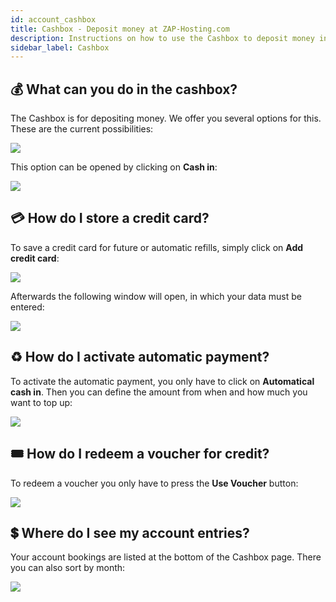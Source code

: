 ```yaml
---
id: account_cashbox
title: Cashbox - Deposit money at ZAP-Hosting.com
description: Instructions on how to use the Cashbox to deposit money into your Zap-Hosting account - ZAP-Hosting.com Documentation
sidebar_label: Cashbox
---
```


## 💰 What can you do in the cashbox?

The Cashbox is for depositing money. We offer you several options for this. These are the current possibilities:

![](https://screensaver01.zap-hosting.com/index.php/s/JEZxqczRfftzp8D/preview)

This option can be opened by clicking on **Cash in**: 

![](https://screensaver01.zap-hosting.com/index.php/s/5Gwm9SmakGEAmec/preview)


## 💳 How do I store a credit card?

To save a credit card for future or automatic refills, simply click on **Add credit card**: 

![](https://screensaver01.zap-hosting.com/index.php/s/PiZgTBkJqoo9G9s/preview)

Afterwards the following window will open, in which your data must be entered: 

![](https://screensaver01.zap-hosting.com/index.php/s/j72n3txF8Gwpdrc/preview)


## ♻️ How do I activate automatic payment?

To activate the automatic payment, you only have to click on **Automatical cash in**. Then you can define the amount from when and how much you want to top up:

![](https://screensaver01.zap-hosting.com/index.php/s/Ep73HYwbtBnEAr8/preview)


## 🎟️ How do I redeem a voucher for credit?

To redeem a voucher you only have to press the **Use Voucher** button: 

![](https://screensaver01.zap-hosting.com/index.php/s/y6GRTXYyNzYXMLi/preview)


## 💲 Where do I see my account entries?

Your account bookings are listed at the bottom of the Cashbox page. There you can also sort by month:

![](https://screensaver01.zap-hosting.com/index.php/s/EELxWXDRA3GKkbf/preview)


